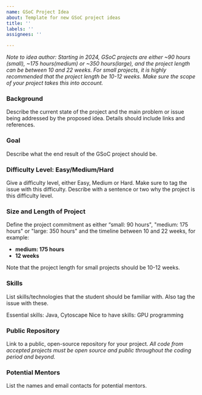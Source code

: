 ```yaml
---
name: GSoC Project Idea
about: Template for new GSoC project ideas
title: ''
labels: ''
assignees: ''

---
```


*Note to idea author: Starting in 2024, GSoC projects are either ~90 hours (small), ~175 hours(medium) or ~350 hours(large), and the project length can be between 10 and 22 weeks. For small projects, it is highly recommended that the project length be 10-12 weeks. Make sure the scope of your project takes this into account.*

### Background
Describe the current state of the project and the main problem or issue being addressed by the proposed idea. Details should include links and references. 

### Goal
Describe what the end result of the GSoC project should be.

### Difficulty Level: Easy/Medium/Hard
Give a difficulty level, either Easy, Medium or Hard. Make sure to tag the issue with this difficulty.
Describe with a sentence or two why the project is this difficulty level.

### Size and Length of Project
Define the project commitment as either “small: 90 hours", "medium: 175 hours" or "large: 350 hours" and the timeline between 10 and 22 weeks, for example: 
- **medium: 175 hours**
- **12 weeks**

Note that the project length for small projects should be 10-12 weeks.

### Skills
List skills/technologies that the student should be familiar with. Also tag the issue with these.

Essential skills: Java, Cytoscape
Nice to have skills: GPU programming 

### Public Repository
Link to a public, open-source repository for your project. _All code from accepted projects must be open source and public throughout the coding period and beyond._ 

### Potential Mentors
List the names and email contacts for potential mentors.
